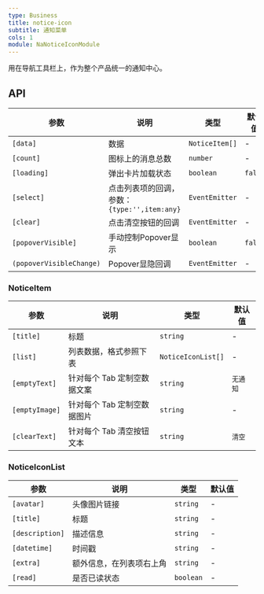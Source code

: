 ```yaml
---
type: Business
title: notice-icon
subtitle: 通知菜单
cols: 1
module: NaNoticeIconModule
---
```


用在导航工具栏上，作为整个产品统一的通知中心。

## API

参数 | 说明 | 类型 | 默认值
----|------|-----|------
`[data]` | 数据 | `NoticeItem[]` | -
`[count]` | 图标上的消息总数 | `number` | -
`[loading]` | 弹出卡片加载状态 | `boolean` | `false`
`[select]` | 点击列表项的回调，参数：`{type:'',item:any}` | `EventEmitter` | -
`[clear]` | 点击清空按钮的回调 | `EventEmitter` | -
`[popoverVisible]` | 手动控制Popover显示 | `boolean` | `false`
`(popoverVisibleChange)` | Popover显隐回调 | `EventEmitter` | -

### NoticeItem

参数 | 说明 | 类型 | 默认值
----|------|-----|------
`[title]` | 标题 | `string` | -
`[list]` | 列表数据，格式参照下表 | `NoticeIconList[]` | -
`[emptyText]` | 针对每个 Tab 定制空数据文案 | `string` | `无通知`
`[emptyImage]` | 针对每个 Tab 定制空数据图片 | `string` | -
`[clearText]` | 针对每个 Tab 清空按钮文本 | `string` | `清空`

### NoticeIconList

参数 | 说明 | 类型 | 默认值
----|------|-----|------
`[avatar]` | 头像图片链接 | `string` | -
`[title]` | 标题 | `string` | -
`[description]` | 描述信息 | `string` | -
`[datetime]` | 时间戳 | `string` | -
`[extra]` | 额外信息，在列表项右上角 | `string` | -
`[read]` | 是否已读状态 | `boolean` | -
